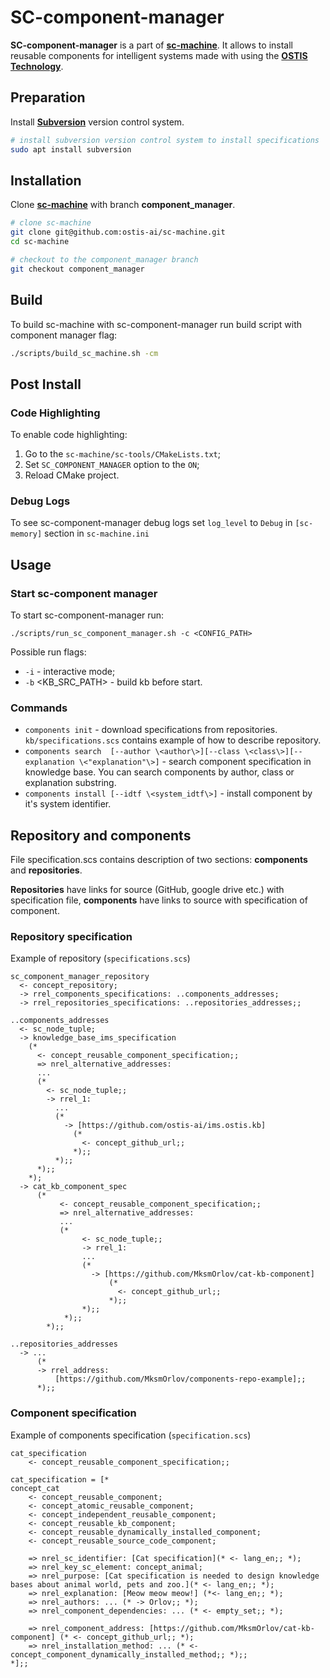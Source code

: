 # SC-component-manager

**SC-component-manager** is a part of [**sc-machine**](https://github.com/ostis-ai/sc-machine).
It allows to install reusable components for intelligent systems made with using the [**OSTIS Technology**](https://github.com/ostis-ai/ostis-project).

## Preparation

Install [**Subversion**](https://subversion.apache.org/) version control system.

```sh
# install subversion version control system to install specifications
sudo apt install subversion
```

## Installation

Clone [**sc-machine**](https://github.com/ostis-ai/sc-machine) with branch **component_manager**.

```sh
# clone sc-machine
git clone git@github.com:ostis-ai/sc-machine.git
cd sc-machine

# checkout to the component_manager branch
git checkout component_manager
```

## Build
To build sc-machine with sc-component-manager run build script with component manager flag:

```sh
./scripts/build_sc_machine.sh -cm
```

## Post Install

### Code Highlighting
To enable code highlighting:

1. Go to the `sc-machine/sc-tools/CMakeLists.txt`;
2. Set `SC_COMPONENT_MANAGER` option to the `ON`;
3. Reload CMake project.

### Debug Logs
To see sc-component-manager debug logs set `log_level` to `Debug` in `[sc-memory]` section in `sc-machine.ini`

## Usage

### Start sc-component manager

To start sc-component-manager run:

``./scripts/run_sc_component_manager.sh -c <CONFIG_PATH>``

Possible run flags:
- `-i` - interactive mode;
- `-b` <KB_SRC_PATH> - build kb before start.

### Commands

- `components init` - download specifications from repositories. `kb/specifications.scs` contains example of how to describe repository.
- `components search  [--author \<author\>][--class \<class\>][--explanation \<"explanation"\>]` - search component specification in knowledge base. You can search components by author, class or explanation substring.
- `components install [--idtf \<system_idtf\>]` - install component by it's system identifier.

## Repository and components

File specification.scs contains description of two sections: **components** and **repositories**.

**Repositories** have links for source (GitHub, google drive etc.) with specification file, **components** have links to source with specification of component.

### Repository specification

Example of repository (`specifications.scs`)

```scs
sc_component_manager_repository
  <- concept_repository;
  -> rrel_components_specifications: ..components_addresses;
  -> rrel_repositories_specifications: ..repositories_addresses;;

..components_addresses
  <- sc_node_tuple;
  -> knowledge_base_ims_specification
    (*
      <- concept_reusable_component_specification;;
      => nrel_alternative_addresses:
      ...
      (*
        <- sc_node_tuple;;
        -> rrel_1:
          ... 
          (*
            -> [https://github.com/ostis-ai/ims.ostis.kb]
              (*
                <- concept_github_url;;
              *);;
          *);;
      *);;
    *);
  -> cat_kb_component_spec
      (*
           <- concept_reusable_component_specification;;
           => nrel_alternative_addresses:
           ...
           (*
                <- sc_node_tuple;;
                -> rrel_1:
                ...
                (*
                  -> [https://github.com/MksmOrlov/cat-kb-component]
                      (*
                        <- concept_github_url;;
                      *);;
                *);;
            *);;
        *);;

..repositories_addresses
  -> ... 
      (*
      -> rrel_address:
          [https://github.com/MksmOrlov/components-repo-example];;
      *);;
```

### Component specification

Example of components specification (`specification.scs`)

```scs
cat_specification
    <- concept_reusable_component_specification;;

cat_specification = [*
concept_cat
    <- concept_reusable_component;
    <- concept_atomic_reusable_component;
    <- concept_independent_reusable_component;
    <- concept_reusable_kb_component;
    <- concept_reusable_dynamically_installed_component;
    <- concept_reusable_source_code_component;

    => nrel_sc_identifier: [Cat specification](* <- lang_en;; *);
    => nrel_key_sc_element: concept_animal;
    => nrel_purpose: [Cat specification is needed to design knowledge bases about animal world, pets and zoo.](* <- lang_en;; *);
    => nrel_explanation: [Meow meow meow!] (*<- lang_en;; *);
    => nrel_authors: ... (* -> Orlov;; *);
    => nrel_component_dependencies: ... (* <- empty_set;; *);

    => nrel_component_address: [https://github.com/MksmOrlov/cat-kb-component] (* <- concept_github_url;; *);
    => nrel_installation_method: ... (* <- concept_component_dynamically_installed_method;; *);;
*];;
```
